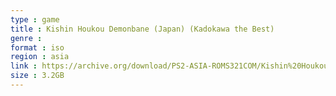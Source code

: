 ```yaml
---
type : game
title : Kishin Houkou Demonbane (Japan) (Kadokawa the Best)
genre : 
format : iso
region : asia
link : https://archive.org/download/PS2-ASIA-ROMS321COM/Kishin%20Houkou%20Demonbane%20%28Japan%29%20%28Kadokawa%20the%20Best%29.7z
size : 3.2GB
---
```

